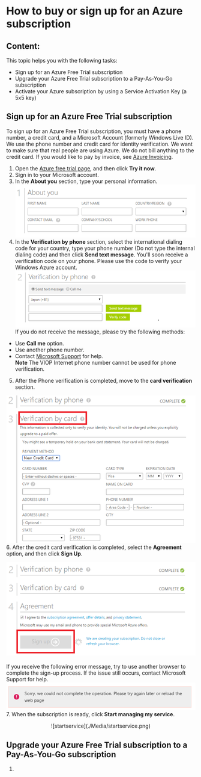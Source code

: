 <properties 
	pageTitle="How to buy or sign up for an Azure subscription" 
	description="Describes How to buy or sign up for an Azure subscription" 
	services="billing" 
	documentationCenter="" 
	authors="genli" 
	manager="jarrettr" 
	editor="curtand"/>

<tags 
	ms.service="billing" 
	ms.workload="/" 
	ms.tgt_pltfrm="na" 
	ms.devlang="na" 
	ms.topic="billing" 
	ms.date="08/13/2015" 
	ms.author="genli"/>
# How to buy or sign up for an Azure subscription
## Content:

This topic helps you with the following tasks:

* Sign up for an Azure Free Trial subscription
* Upgrade your Azure Free Trial subscription to a Pay-As-You-Go subscription
* Activate your Azure subscription by using a Service Activation Key (a 5x5 key)

## Sign up for an Azure Free Trial subscription
To sign up for an Azure Free Trial subscription, you must have a phone number, a credit card, and a Microsoft Account (formerly Windows Live ID).  We use the phone number and credit card for identity verification. We want to make sure that real people are using Azure. We do not bill anything to the credit card.  If you would like to pay by invoice, see [Azure Invoicing](http://azure.microsoft.com/en-us/pricing/invoicing/).

1. Open the [Azure free trial page](https://azure.microsoft.com/en-us/pricing/free-trial/), and then click **Try it now**.
2. Sign in to your Microsoft account.
3. In the **About you** section, type your personal information. ![The screenshow of personal information](./Media/AboutYou.png)
4. In the **Verification by phone** section, select the international dialing code for your country, type your phone number (Do not type the internal dialing code) and then click **Send text message**. You'll soon receive a verification code on your phone. Please use the code to verify your Windows Azure account.  
![the screenshot about phone verification](./Media/PhoneVerify.png)</br>
If you do not receive the message, please try the following methods:
 * Use **Call me** option.
 * Use another phone number.
 * Contact [Microsoft Support](http://go.microsoft.com/fwlink/?linkid=544831&clcid=0x409) for help.  
**Note** The VIOP Internet phone number cannot be used for phone verification.
5. After the Phone verification is completed, move to the **card
 verification** section.

 ![cardverify](./Media/VardVerify.png)</br>
6. After the credit card verification is completed, select the **Agreement** option, and then click **Sign Up**. <center>![Signup](./Media/Signup.png)</center></br>
If you receive the following error message, try to use another browser to complete the sign-up process.  If the issue still occurs, contact Microsoft Support for help.
![signuperror1](./Media/signuperror1.png)
7. When the subscription is ready, click **Start managing my service**.
<center>![startservice](./Media/startservice.png)</center>

## Upgrade your Azure Free Trial subscription to a Pay-As-You-Go subscription

1. 
